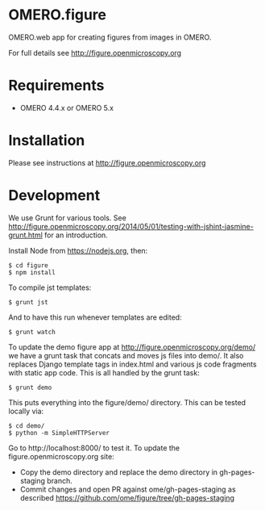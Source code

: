 OMERO.figure
============

OMERO.web app for creating figures from images in OMERO.

For full details see http://figure.openmicroscopy.org


Requirements
============

* OMERO 4.4.x or OMERO 5.x

Installation
============

Please see instructions at http://figure.openmicroscopy.org


Development
===========

We use Grunt for various tools.
See http://figure.openmicroscopy.org/2014/05/01/testing-with-jshint-jasmine-grunt.html
for an introduction.

Install Node from https://nodejs.org, then:

    $ cd figure
    $ npm install


To compile jst templates:

	$ grunt jst

And to have this run whenever templates are edited:

	$ grunt watch

To update the demo figure app at http://figure.openmicroscopy.org/demo/
we have a grunt task that concats and moves js files into demo/.
It also replaces Django template tags in index.html and various js code
fragments with static app code. This is all handled by the grunt task:

    $ grunt demo

This puts everything into the figure/demo/ directory.
This can be tested locally via:

    $ cd demo/
    $ python -m SimpleHTTPServer

Go to http://localhost:8000/ to test it.
To update the figure.openmicroscopy.org site:

 - Copy the demo directory and replace the demo directory in gh-pages-staging branch.
 - Commit changes and open PR against ome/gh-pages-staging as described https://github.com/ome/figure/tree/gh-pages-staging

